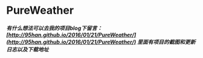 # PureWeather

##### 有什么想法可以去我的项目blog下留言：[http://95han.github.io/2016/01/21/PureWeather/](http://95han.github.io/2016/01/21/PureWeather/) 里面有项目的截图和更新日志以及下载地址
